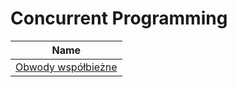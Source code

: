 # Concurrent Programming

| Name |
|------------|
| [Obwody współbieżne](https://github.com/kamilapinski/BoolCircuits) |
